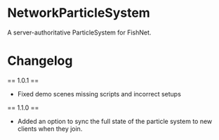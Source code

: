 # NetworkParticleSystem
 A server-authoritative ParticleSystem for FishNet.

# Changelog
== 1.0.1 ==
- Fixed demo scenes missing scripts and incorrect setups

== 1.1.0 ==
- Added an option to sync the full state of the particle system to new clients when they join.